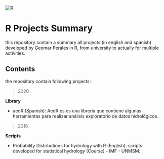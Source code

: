 <img alt="R" src="https://img.shields.io/badge/r-%23276DC3.svg?&style=for-the-badge&logo=r&logoColor=white"/>

# R Projects Summary

this repository contain a summary all projects (in english and spanish) developed by Geomar Perales in R, from university to actually for multiple activities.

## Contents

the repository contain following projects:

> 2020

**Library**

* aedR (Spanish): AedR es es una librería que contiene algunas herramientas para realizar análisis exploratorio de datos hidrológicos.

> 2018

**Scripts**

* Probability Distributions for hydrology with R (English): scripts developed for statistical hydrology (Course) - IMF - UNMSM.
